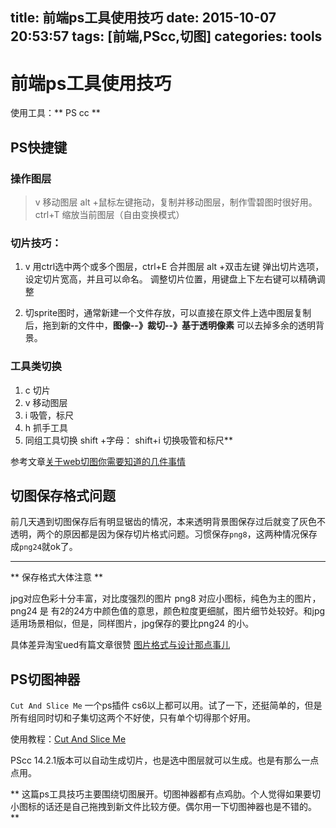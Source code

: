 title: 前端ps工具使用技巧
date: 2015-10-07 20:53:57
tags: [前端,PScc,切图]
categories: tools
---

# 前端ps工具使用技巧

<!-- more -->

使用工具：** PS cc **

## PS快捷键

### 操作图层

> v 移动图层 alt +鼠标左键拖动，复制并移动图层，制作雪碧图时很好用。 ctrl+T 缩放当前图层（自由变换模式）

### 切片技巧：

1. v 用ctrl选中两个或多个图层，ctrl+E 合并图层
alt +双击左键 弹出切片选项，设定切片宽高，并且可以命名。
调整切片位置，用键盘上下左右键可以精确调整

2. 切sprite图时，通常新建一个文件存放，可以直接在原文件上选中图层复制后，拖到新的文件中，**图像--》裁切--》基于透明像素** 可以去掉多余的透明背景。

### 工具类切换
1. c   	切片
2.  v  	移动图层
3.  i 吸管，标尺 
4.  h  抓手工具
5.  同组工具切换 shift +字母： shift+i    切换吸管和标尺**

参考文章[关于web切图你需要知道的几件事情](http://www.w3cfuns.com/article-5600020-1-1.html)

## 切图保存格式问题

前几天遇到切图保存后有明显锯齿的情况，本来透明背景图保存过后就变了灰色不透明，两个的原因都是因为保存切片格式问题。习惯保存`png8`，这两种情况保存成`png24`就ok了。

---------------
** 保存格式大体注意 **

jpg对应色彩十分丰富，对比度强烈的图片
png8 对应小图标，纯色为主的图片，
png24 是 有2的24方中颜色值的意思，颜色粒度更细腻，图片细节处较好。和jpg适用场景相似，但是，同样图片，jpg保存的要比png24 的小。

具体差异淘宝ued有篇文章很赞 [图片格式与设计那点事儿](http://ued.taobao.org/blog/2010/12/jpg_png/)

## PS切图神器

`Cut And Slice Me`  一个ps插件 cs6以上都可以用。试了一下，还挺简单的，但是所有组同时切和子集切这两个不好使，只有单个切得那个好用。

使用教程：[Cut And Slice Me](http://www.boxui.com/ui-resource/design-aid/18666.html)


PScc 14.2.1版本可以自动生成切片，也是选中图层就可以生成。也是有那么一点点用。


** 这篇ps工具技巧主要围绕切图展开。切图神器都有点鸡肋。个人觉得如果要切小图标的话还是自己拖拽到新文件比较方便。偶尔用一下切图神器也是不错的。**







